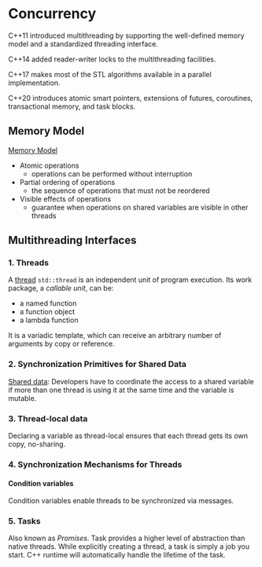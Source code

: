 # Concurrency

C++11 introduced multithreading by supporting the well-defined memory model and a standardized threading interface.

C++14 added reader-writer locks to the multithreading facilities.

C++17 makes most of the STL algorithms available in a parallel implementation.

C++20 introduces atomic smart pointers, extensions of futures, coroutines, transactional memory, and task blocks.

## Memory Model

[Memory Model](memory-model/memory-model.md)

+ Atomic operations
    - operations can be performed without interruption
+ Partial ordering of operations
    - the sequence of operations that must not be reordered
+ Visible effects of operations
    - guarantee when operations on shared variables are visible in other threads

## Multithreading Interfaces

### 1. Threads

A [thread](multithreading/threads.md) `std::thread` is an independent unit of program execution. Its work package, a *callable unit*, can be:
+ a named function
+ a function object
+ a lambda function

It is a variadic template, which can receive an arbitrary number of arguments by copy or reference.

### 2. Synchronization Primitives for Shared Data

[Shared data](multithreading/shared-data.md): Developers have to coordinate the access to a shared variable if more than one thread is using it at the same time and the variable is mutable.

### 3. Thread-local data

Declaring a variable as thread-local ensures that each thread gets its own copy, no-sharing.

### 4. Synchronization Mechanisms for Threads

#### Condition variables

Condition variables enable threads to be synchronized via messages.

### 5. Tasks

Also known as *Promises*. Task provides a higher level of abstraction than native threads. While explicitly creating a thread, a task is simply a job you start. C++ runtime will automatically handle the lifetime of the task.

